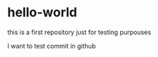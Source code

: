 # hello-world
this is a first repository just for testing purpouses

I want to test commit in github
